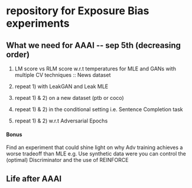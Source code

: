 # repository for Exposure Bias experiments


## What we need for AAAI -- sep 5th (decreasing order)

1) LM score vs RLM score w.r.t temperatures for MLE and GANs with multiple CV techniques :: News dataset

2) repeat 1) with LeakGAN and Leak MLE

3) repeat 1) & 2) on a new dataset (ptb or coco)

4) repeat 1) & 2) in the conditional setting i.e. Sentence Completion task

5) repeat 1) & 2) w.r.t Adversarial Epochs

#### Bonus

Find an experiment that could shine light on why Adv training achieves a worse tradeoff than MLE
e.g. Use synthetic data were you can control the (optimal) Discriminator and the use of REINFORCE


## Life after AAAI




